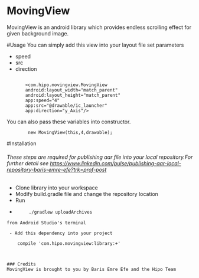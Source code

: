 # MovingView

MovingView is an android library which provides  endless scrolling effect for given background image.



#Usage
You can simply add this view into your layout file set parameters

  - speed
  - src
  - direction

```

       <com.hipo.movingview.MovingView
       android:layout_width="match_parent"
       android:layout_height="match_parent"
       app:speed="4"
       app:src="@drawable/ic_launcher"
       app:direction="y_Axis"/>
```

You can also pass these variables into constructor.
```
        new MovingView(this,4,drawable);
```

#Installation
###### These steps are required for publishing aar file into your local repository.For further detail see https://www.linkedin.com/pulse/publishing-aar-local-repository-baris-emre-efe?trk=prof-post
 - Clone library into your workspace
 - Modify build.gradle file and change the repository location
 - Run 
 - ```sh
        ./gradlew uploadArchives
```
from Android Studio's terminal

 - Add this dependency into your project
   ```
        compile 'com.hipo.movingview:library:+'
```


### Credits
MovingView is brought to you by Baris Emre Efe and the Hipo Team


